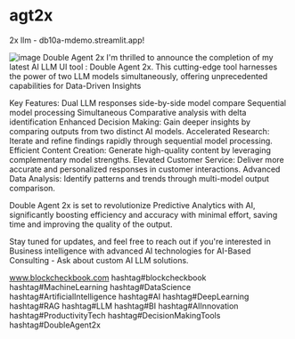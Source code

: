 # agt2x
2x llm - db10a-mdemo.streamlit.app! 

![image](https://github.com/njasharp/agt2x/assets/39777038/9b2c8376-8e4b-456e-9b6a-caa0787b19b8)
Double Agent 2x
I'm thrilled to announce the completion of my latest AI LLM UI tool : Double Agent 2x. This cutting-edge tool harnesses the power of two LLM models simultaneously, offering unprecedented capabilities for Data-Driven Insights

Key Features:
Dual LLM responses side-by-side model compare 
Sequential model processing
Simultaneous Comparative analysis with delta identification
Enhanced Decision Making: Gain deeper insights by comparing outputs from two distinct AI models.
Accelerated Research: Iterate and refine findings rapidly through sequential model processing.
Efficient Content Creation: Generate high-quality content by leveraging complementary model strengths.
Elevated Customer Service: Deliver more accurate and personalized responses in customer interactions.
Advanced Data Analysis: Identify patterns and trends through multi-model output comparison.

Double Agent 2x is set to revolutionize Predictive Analytics with AI, significantly boosting efficiency and accuracy with minimal effort, saving time and improving the quality of the output.

Stay tuned for updates, and feel free to reach out if you're interested in 
Business intelligence with advanced AI technologies for
 AI-Based Consulting - Ask about custom AI LLM solutions. 

 www.blockcheckbook.com 
hashtag#blockcheckbook hashtag#MachineLearning hashtag#DataScience 
 hashtag#ArtificialIntelligence hashtag#AI hashtag#DeepLearning hashtag#RAG hashtag#LLM hashtag#BI
hashtag#AIInnovation hashtag#ProductivityTech hashtag#DecisionMakingTools hashtag#DoubleAgent2x
